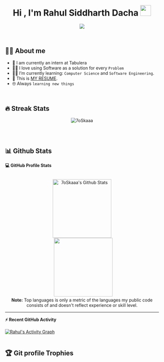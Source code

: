 <h1 align="center">Hi , I'm Rahul Siddharth Dacha <img src="https://media.giphy.com/media/hvRJCLFzcasrR4ia7z/giphy.gif" width="35"></h1>
<p align="center">
  <a href="https://github.com/DenverCoder1/readme-typing-svg"><img src="https://readme-typing-svg.herokuapp.com?lines=Software+Developer+Intern+at+Tabulera;Information+Technology+Student;Competitive+Programmer;DS%20|%20Algorithms%20|%20OOP%20;Division%202%20on%20Codechef%20(3%20Stars);Always%20learning%20new%20things&center=true&width=500&height=50"></a>
</p>


<br>

## :sassy_man:  About me
- :office: I am currently an intern at Tabulera
- :technologist: I love using Software as a solution for every `Problem`
- :student: I’m currently learning: `Computer Science` and `Software Engineering`.
- :thinking: This is [MY RESUME](https://drive.google.com/file/d/1TJJPtolGfNcLmPfds21-Y5LLP-WxgcO7/view?usp=sharing).
- :nerd_face: Always `learning new things`

<br>

## 🔥 Streak Stats
<p align="center"><img src="https://github-readme-streak-stats.herokuapp.com/?user=rahulsiddharthdacha&theme=algolia" alt="7oSkaaa" /></p>

<br>
<br>


## 📊 Github Stats


 <summary><b>💻 GitHub Profile Stats</b></summary>
  <br/>
  <p align="center">
    <a href="https://github.com/anuraghazra/github-readme-stats"><img alt="7oSkaaa's Github Stats" src="https://github-readme-stats.vercel.app/api?username=rahulsiddharthdacha&show_icons=true&count_private=true&theme=algolia" height="192px"/></a>
<br/>
  &nbsp;
	  <img src="https://github-readme-stats.vercel.app/api/top-langs?username=rahulsiddharthdacha&langs_count=10&show_icons=true&locale=en&layout=compact&theme=algolia%22%20alt=%227oSkaaa" height="192px"/>
  <br/>
  <b>Note:</b> Top languages is only a metric of the languages my public code consists of and doesn't reflect experience or skill level.
  </p>

----

  <summary><b>⚡ Recent GitHub Activity</b></summary>
  <br/>
   <a href="https://github.com/7oSkaaa"><img alt="Rahul's Activity Graph" src="https://activity-graph.herokuapp.com/graph?username=rahulsiddharthdacha&custom_title=Rahul%27s%20Contribution%20Graph&theme=react-dark" /></a>
  <br/>


<br/>

## :trophy: Git profile Trophies
